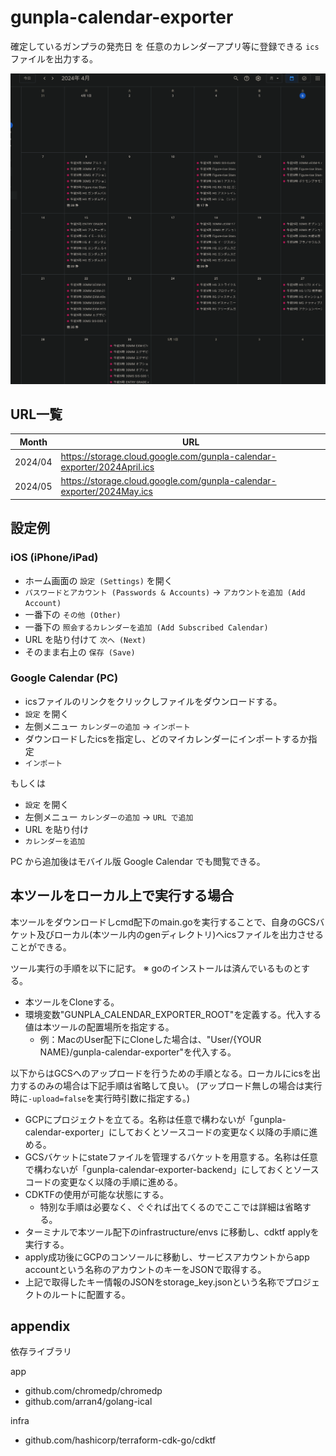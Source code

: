 # gunpla-calendar-exporter

確定しているガンプラの発売日 を
任意のカレンダーアプリ等に登録できる `ics` ファイルを出力する。

![calender](assets/image.png)

## URL一覧

| Month | URL |
| :-: | - |
| 2024/04 | <https://storage.cloud.google.com/gunpla-calendar-exporter/2024April.ics> |
| 2024/05 | <https://storage.cloud.google.com/gunpla-calendar-exporter/2024May.ics> |

## 設定例

### iOS (iPhone/iPad)

* ホーム画面の `設定 (Settings)` を開く
* `パスワードとアカウント (Passwords & Accounts)` -> `アカウントを追加 (Add Account)`
* 一番下の `その他 (Other)`
* 一番下の `照会するカレンダーを追加 (Add Subscribed Calendar)`
* URL を貼り付けて `次へ (Next)`
* そのまま右上の `保存 (Save)`

### Google Calendar (PC)

* icsファイルのリンクをクリックしファイルをダウンロードする。
* `設定` を開く
* 左側メニュー `カレンダーの追加` -> `インポート`
* ダウンロードしたicsを指定し、どのマイカレンダーにインポートするか指定
* `インポート`

もしくは

* `設定` を開く
* 左側メニュー `カレンダーの追加` -> `URL で追加`
* URL を貼り付け
* `カレンダーを追加`

PC から追加後はモバイル版 Google Calendar でも閲覧できる。

## 本ツールをローカル上で実行する場合

本ツールをダウンロードしcmd配下のmain.goを実行することで、自身のGCSバケット及びローカル(本ツール内のgenディレクトリ)へicsファイルを出力させることができる。

ツール実行の手順を以下に記す。
※ goのインストールは済んでいるものとする。

* 本ツールをCloneする。
* 環境変数"GUNPLA_CALENDAR_EXPORTER_ROOT"を定義する。代入する値は本ツールの配置場所を指定する。
  * 例：MacのUser配下にCloneした場合は、"User/{YOUR NAME}/gunpla-calendar-exporter"を代入する。

以下からはGCSへのアップロードを行うための手順となる。ローカルにicsを出力するのみの場合は下記手順は省略して良い。
(アップロード無しの場合は実行時に`-upload=false`を実行時引数に指定する。)

* GCPにプロジェクトを立てる。名称は任意で構わないが「gunpla-calendar-exporter」にしておくとソースコードの変更なく以降の手順に進める。
* GCSバケットにstateファイルを管理するバケットを用意する。名称は任意で構わないが「gunpla-calendar-exporter-backend」にしておくとソースコードの変更なく以降の手順に進める。
* CDKTFの使用が可能な状態にする。
  * 特別な手順は必要なく、ぐぐれば出てくるのでここでは詳細は省略する。
* ターミナルで本ツール配下のinfrastructure/envs に移動し、cdktf applyを実行する。
* apply成功後にGCPのコンソールに移動し、サービスアカウントからapp accountという名称のアカウントのキーをJSONで取得する。
* 上記で取得したキー情報のJSONをstorage_key.jsonという名称でプロジェクトのルートに配置する。

## appendix

依存ライブラリ

app

* github.com/chromedp/chromedp
* github.com/arran4/golang-ical

infra

* github.com/hashicorp/terraform-cdk-go/cdktf
